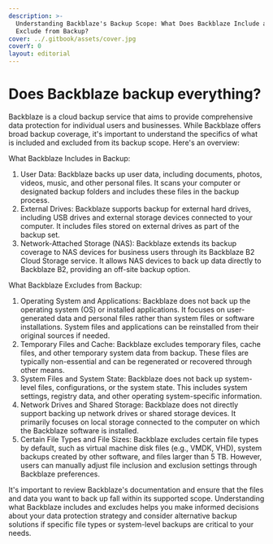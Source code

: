 ```yaml
---
description: >-
  Understanding Backblaze's Backup Scope: What Does Backblaze Include and
  Exclude from Backup?
cover: ../.gitbook/assets/cover.jpg
coverY: 0
layout: editorial
---
```


# Does Backblaze backup everything?

Backblaze is a cloud backup service that aims to provide comprehensive data protection for individual users and businesses. While Backblaze offers broad backup coverage, it's important to understand the specifics of what is included and excluded from its backup scope. Here's an overview:

What Backblaze Includes in Backup:

1. User Data: Backblaze backs up user data, including documents, photos, videos, music, and other personal files. It scans your computer or designated backup folders and includes these files in the backup process.
2. External Drives: Backblaze supports backup for external hard drives, including USB drives and external storage devices connected to your computer. It includes files stored on external drives as part of the backup set.
3. Network-Attached Storage (NAS): Backblaze extends its backup coverage to NAS devices for business users through its Backblaze B2 Cloud Storage service. It allows NAS devices to back up data directly to Backblaze B2, providing an off-site backup option.

What Backblaze Excludes from Backup:

1. Operating System and Applications: Backblaze does not back up the operating system (OS) or installed applications. It focuses on user-generated data and personal files rather than system files or software installations. System files and applications can be reinstalled from their original sources if needed.
2. Temporary Files and Cache: Backblaze excludes temporary files, cache files, and other temporary system data from backup. These files are typically non-essential and can be regenerated or recovered through other means.
3. System Files and System State: Backblaze does not back up system-level files, configurations, or the system state. This includes system settings, registry data, and other operating system-specific information.
4. Network Drives and Shared Storage: Backblaze does not directly support backing up network drives or shared storage devices. It primarily focuses on local storage connected to the computer on which the Backblaze software is installed.
5. Certain File Types and File Sizes: Backblaze excludes certain file types by default, such as virtual machine disk files (e.g., VMDK, VHD), system backups created by other software, and files larger than 5 TB. However, users can manually adjust file inclusion and exclusion settings through Backblaze preferences.

It's important to review Backblaze's documentation and ensure that the files and data you want to back up fall within its supported scope. Understanding what Backblaze includes and excludes helps you make informed decisions about your data protection strategy and consider alternative backup solutions if specific file types or system-level backups are critical to your needs.

